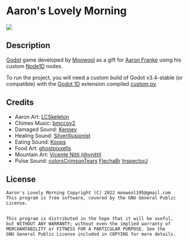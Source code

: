 # Aaron's Lovely Morning
![](https://moowool.info/aarons_beautiful_morning.png)
## Description
[Godot](https://godotengine.org/) game developed by [Moowool](https://moowool.info/) as a gift for [Aaron Franke](https://www.furaffinity.net/gallery/aaronfranke/) using his custom [Node1D](https://github.com/aaronfranke/godot-1d) nodes.

To run the project, you will need a custom build of Godot v3.4-stable (or compatible) with the [Godot 1D](https://github.com/aaronfranke/godot-1d) extension compiled [custom.py](https://git.moowool.info/moowool/aarons-lovely-morning/src/branch/master/custom.py).

## Credits
* Aaron Art:
[LCSkeleton](https://lcskeleton.carrd.co/)
* Chimes Music:
[bmccoy2](https://freesound.org/people/bmccoy2/sounds/256152/)
* Damaged Sound:
[Kenney](https://kenney.nl/assets/impact-sounds)
* Healing Sound:
[SilverIllusionist](https://freesound.org/people/SilverIllusionist/sounds/518800/)
* Eating Sound:
[Koops](https://freesound.org/people/Koops/sounds/20279/)
* Food Art:
[ghostpixxells](https://ghostpixxells.itch.io/pixelfood)
* Mountain Art:
[Vicente Nitti (@vnitti)](https://vnitti.itch.io/glacial-mountains-parallax-background)
* Pulse Sound:
[colorsCrimsonTears](https://freesound.org/people/colorsCrimsonTears/sounds/562292/)
[FlechaBr](https://freesound.org/people/FlechaBr/sounds/340159/)
[InspectorJ](https://freesound.org/people/InspectorJ/sounds/398808/)

## License
```
Aaron's Lovely Morning Copyright (C) 2022 moowool195@gmail.com
This program is free software, covered by the GNU General Public License.


This program is distributed in the hope that it will be useful,
but WITHOUT ANY WARRANTY; without even the implied warranty of
MERCHANTABILITY or FITNESS FOR A PARTICULAR PURPOSE. See the
GNU General Public License included in COPYING for more details.
